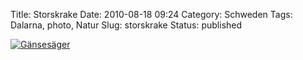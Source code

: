 Title: Storskrake
Date: 2010-08-18 09:24
Category: Schweden
Tags: Dalarna, photo, Natur
Slug: storskrake
Status: published

[![Gänsesäger](/pic/storskrake_s.jpg "Gänsesäger")](/pic/storskrake_l.jpg)

